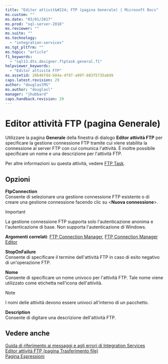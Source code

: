 ```yaml
---
title: "Editor attivit&#224; FTP (pagina Generale) | Microsoft Docs"
ms.custom: ""
ms.date: "03/01/2017"
ms.prod: "sql-server-2016"
ms.reviewer: ""
ms.suite: ""
ms.technology: 
  - "integration-services"
ms.tgt_pltfrm: ""
ms.topic: "article"
f1_keywords: 
  - "sql13.dts.designer.ftptask.general.f1"
helpviewer_keywords: 
  - "Editor attività FTP"
ms.assetid: 28b46fdd-b04a-4f97-a99f-883f5735a6d9
caps.latest.revision: 29
author: "douglaslMS"
ms.author: "douglasl"
manager: "jhubbard"
caps.handback.revision: 29
---
```

# Editor attivit&#224; FTP (pagina Generale)
  Utilizzare la pagina **Generale** della finestra di dialogo **Editor attività FTP** per specificare la gestione connessione FTP tramite cui viene stabilita la connessione al server FTP con cui comunica l'attività. È inoltre possibile specificare un nome e una descrizione per l'attività FTP.  
  
 Per altre informazioni su questa attività, vedere [FTP Task](../../integration-services/control-flow/ftp-task.md).  
  
## Opzioni  
 **FtpConnection**  
 Consente di selezionare una gestione connessione FTP esistente o di creare una gestione connessione facendo clic su \<**Nuova connessione**>.  
  
> [!IMPORTANT]  
>  La gestione connessione FTP supporta solo l'autenticazione anonima e l'autenticazione di base. Non supporta l'autenticazione di Windows.  
  
 **Argomenti correlati**: [FTP Connection Manager](../../integration-services/connection-manager/ftp-connection-manager.md), [FTP Connection Manager Editor](../../integration-services/connection-manager/ftp-connection-manager-editor.md)  
  
 **StopOnFailure**  
 Consente di specificare il termine dell'attività FTP in caso di esito negativo di un'operazione FTP.  
  
 **Nome**  
 Consente di specificare un nome univoco per l'attività FTP. Tale nome viene utilizzato come etichetta nell'icona dell'attività.  
  
> [!NOTE]  
>  I nomi delle attività devono essere univoci all'interno di un pacchetto.  
  
 **Description**  
 Consente di digitare una descrizione dell'attività FTP.  
  
## Vedere anche  
 [Guida di riferimento ai messaggi e agli errori di Integration Services](../../integration-services/integration-services-error-and-message-reference.md)   
 [Editor attività FTP &#40;pagina Trasferimento file&#41;](../../integration-services/control-flow/ftp-task-editor-file-transfer-page.md)   
 [Pagina Espressioni](../../integration-services/expressions/expressions-page.md)  
  
  
